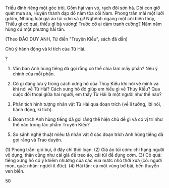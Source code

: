 Triều đình riêng một góc trời,
Gồm hai vạn vó, rạch đôi sơn hà.
Dòi con giở quét mưa sa,
Huyện thành đạp đổ nấm tòa cõi Nam.
Phong trần mài một lưỡi gươm,
Những loài giá áo túi cơm sá gì!
Nghênh ngang một cõi biên thùy,
Thiếu gì cỏ quả, thiếu gì bá vương!
Trước cờ ai dám tranh cường?
Năm năm hùng cứ một phương hải tần.

(Theo ĐÀO DUY ANH, Từ điển "Truyện Kiều", sách đã dẫn)

Chú ý hành động và kí tích của Từ Hải.

? 

1. Văn bản Anh hùng tiếng đã gọi rằng có thể chia làm mấy phần? Nêu ý chính của mỗi phần.

2. Có gì đáng lưu ý trong cách xưng hô của Thúy Kiều khi nói về mình và khi nói về Từ Hải? Cách xưng hô đó giúp em hiểu gì về Thúy Kiều? Qua cuộc đối thoại giữa hai người, em thấy Từ Hải là một người như thế nào?

3. Phân tích hình tượng nhân vật Từ Hải qua đoạn trích (về lí tưởng, lời nói, hành động, kí tích).

4. Đoạn trích Anh hùng tiếng đã gọi rằng thể hiện chủ đề gì và có vị trí như thế nào trong tác phẩm Truyện Kiều?

5. So sánh nghệ thuật miêu tả nhân vật ở các đoạn trích Anh hùng tiếng đã gọi rằng và Trao duyên.

(1) Phong trần: gió bụi, ở đây chỉ thời loạn.
(2) Giá áo túi cơm: chỉ hạng người vô dụng, thân cũng như cái giá để treo áo, cái túi để đựng cơm.
(3) Cỏ quả: tiếng xưng hô có ý khiêm nhường của các vua nước nhỏ thời xưa (cỏ: người mọn, quả: nhân: người ít đức).
(4) Hải tần: cả một vùng bờ bãi, bến thuyền ven biển.

50